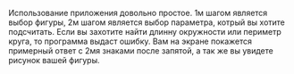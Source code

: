 Использование приложения довольно простое. 
1м шагом является выбор фигуры,
2м шагом является выбор параметра, котрый вы хотите подсчитать.
Если вы захотите найти длинну окружности или периметр круга, то программа выдаст ошибку.
Вам на экране покажется примерный ответ с 2мя знаками после запятой, а так же вы увидете рисунок вашей фигуры.
